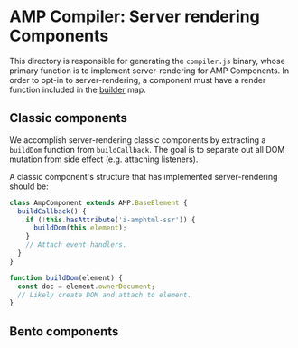 # AMP Compiler: Server rendering Components

This directory is responsible for generating the `compiler.js` binary, whose primary function is to implement server-rendering for AMP Components.
In order to opt-in to server-rendering, a component must have a render function included in the [builder](./builders.js) map.


## Classic components

We accomplish server-rendering classic components by extracting a `buildDom` function from `buildCallback`.
The goal is to separate out all DOM mutation from side effect (e.g. attaching listeners).

A classic component's structure that has implemented server-rendering should be:

```js
class AmpComponent extends AMP.BaseElement {
  buildCallback() {
    if (!this.hasAttribute('i-amphtml-ssr')) {
      buildDom(this.element);
    }
    // Attach event handlers.
  }
}

function buildDom(element) {
  const doc = element.ownerDocument;
  // Likely create DOM and attach to element.
}
```


## Bento components